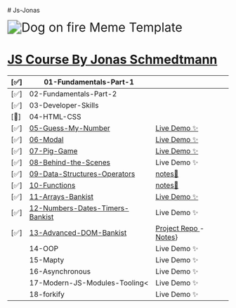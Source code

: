 []()# Js-Jonas

<img src="https://imgs.search.brave.com/gHceK8cO7yDDT12upF8M6J6SJfhSdpeIXWWCR2xM6Hc/rs:fit:860:0:0/g:ce/aHR0cHM6Ly9pLmlt/Z2ZsaXAuY29tLzQv/MWNnN3pjLmpwZw" alt="Dog on fire Meme Template" style="zoom:200%;" />

# [JS Course By Jonas Schmedtmann](https://www.udemy.com/course/the-complete-javascript-course/)

| [✅]   | 01-Fundamentals-Part-1                                                                                             |                                                                                               |
| ------ | ------------------------------------------------------------------------------------------------------------------ | --------------------------------------------------------------------------------------------- |
| [✅]   | 02-Fundamentals-Part-2                                                                                             |                                                                                               |
| [✅]   | 03-Developer-Skills                                                                                                |                                                                                               |
| [🛑]   | 04-HTML-CSS                                                                                                        |                                                                                               |
| [✅]   | [05-Guess-My-Number](https://github.com/ahmad-kashkoush/Js-Jonas/tree/main/05-Guess-My-Number)                     | [Live Demo ✨](https://ahmad-kashkoush.github.io/Js-Jonas/05-Guess-My-Number/)                |
| [✅]   | [06-Modal](https://github.com/ahmad-kashkoush/Js-Jonas/tree/main/06-Modal)                                         | [Live Demo ✨](https://ahmad-kashkoush.github.io/Js-Jonas/06-Modal/)                          |
| [✅]   | [07-Pig-Game](https://github.com/ahmad-kashkoush/Js-Jonas/tree/main/07-Pig-Game)                                   | [Live Demo ✨](https://ahmad-kashkoush.github.io/Js-Jonas/07-Pig-Game/)                       |
| [✅]   | [08-Behind-the-Scenes](https://github.com/ahmad-kashkoush/Js-Jonas/tree/main/08-Behind-the-Scenes)                 | Live Demo ✨                                                                                  |
| [✅]   | [09-Data-Structures-Operators](https://github.com/ahmad-kashkoush/Js-Jonas/tree/main/09-Data-Structures-Operators) | [notes📔](https://github.com/ahmad-kashkoush/Js-Jonas/tree/main/09-Data-Structures-Operators) |
| [✅]   | [10-Functions](https://github.com/ahmad-kashkoush/Js-Jonas/tree/main/10-Functions)                                 | [notes📕](https://github.com/ahmad-kashkoush/Js-Jonas/tree/main/10-Functions)                 |
| [✅]   | [11-Arrays-Bankist ](https://github.com/ahmad-kashkoush/Js-Jonas/tree/main/11-Arrays-Bankist)                                                                                                 | [Live Demo ✨   ](https://js-jonas.vercel.app/)                                                                               |
| [✅]   | [12-Numbers-Dates-Timers-Bankist ](https://github.com/ahmad-kashkoush/Js-Jonas/tree/main/12-Numbers-Dates-Timers-Bankist)                                                                                   | Live Demo ✨                                                                                  |
| [✅]  | [13-Advanced-DOM-Bankist ](https://github.com/ahmad-kashkoush/Js-Jonas/tree/main/13-Advanced%20Dom)                                                                                           | [Project Repo ](https://github.com/ahmad-kashkoush/Bankist-Website)     - [Notes](https://github.com/ahmad-kashkoush/Js-Jonas/tree/main/13-Advanced%20Dom)}
|        | 14-OOP                                                                                                             | Live Demo ✨                                                                                  |
|        | 15-Mapty                                                                                                           | Live Demo ✨                                                                                  |
|        | 16-Asynchronous                                                                                                    | Live Demo ✨                                                                                  |
|        | 17-Modern-JS-Modules-Tooling<                                                                                      | Live Demo ✨                                                                                  |
|        | 18-forkify                                                                                                         | Live Demo ✨                                                                                  |


